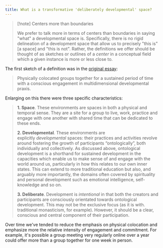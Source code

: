```yaml
---
title: What is a transformative 'deliberately developmental' space?
---
```


> [!note] Centers more than boundaries
>
> We prefer to talk more in terms of centers than boundaries in saying "what" a developmental space is. Specifically, there is no rigid delineation of a development space that allow us to precisely "this is" [a space] and "this is not". Rather, the definitions we offer should be thought of as sketches or outlines of a *center* in a conceptual field which a given instance is more or less close to.

The first sketch of a definition was in the [original essay](lhttps://lifeitself.org/blog/2021/10/05/deliberately-developmental-spaces-a-key-to-addressing-the-metacrisis):

> Physically colocated groups together for a sustained period of time with a conscious engagement in multidimensional developmental praxis.

Enlarging on this there were three specific characteristics:

> **1. Space**. These environments are spaces in both a physical and temporal sense. They are a site for a group to live, work, practice and engage with one another with shared time that can be dedicated to these ends.  
> 
> **2. Developmental**_._ These environments are explicitly _developmental_ spaces: their practices and activities revolve around fostering the growth of participants “ontologically”, both individually and collectively. As discussed above, ontological development is a shorthand for sustained development in the capacities which enable us to make sense of and engage with the world around us, particularly in how this relates to our own inner states. This can extend to more traditional education but also, and arguably more importantly, the domains often covered by spirituality and personal development such as emotional intelligence, self-knowledge and so on.
> 
> **3. Deliberate**. Development is _intentional_ in that both the creators and participants are consciously orientated towards ontological development. This may not be the exclusive focus (as it is with. traditional monasticism, for example). However, it should be a clear, conscious and central component of their participation.

Over time we've tended to reduce the emphasis on physical colocation and emphasize more the relative intensity of engagement and commitment. For example, it's possible a group meeting very regularly online over a year could offer more than a group together for one week in person.
